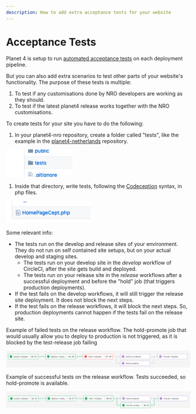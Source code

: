 ```yaml
---
description: How to add extra acceptance tests for your website
---
```


# Acceptance Tests

Planet 4 is setup to run [automated acceptance tests](https://github.com/greenpeace/planet4-docs/tree/5d137ed3b4b4c8c258bf31f96a9565eff0e86df9/docs/nro-customization/ci-cd/testing/acceptance-tests.md) on each deployment pipeline.

But you can also add extra scenarios to test other parts of your website's functionality. The purpose of these tests is multiple:

1. To test if any customisations done by NRO developers are working as they should.
2. To test if the latest planet4 release works together with the NRO customisations.

To create tests for your site you have to do the following:

1. In your planet4-nro repository, create a folder called "tests", like the example in the [planet4-netherlands](https://github.com/greenpeace/planet4-netherlands/tree/master/tests) repository.

![nro tests folder](../../.gitbook/assets/nro-tests-folder%20%281%29%20%281%29%20%281%29%20%283%29%20%283%29%20%283%29%20%283%29%20%283%29%20%281%29.png)

1. Inside that directory, write tests, following the [Codeception](https://codeception.com/) syntax, in php files.

![nro test file](../../.gitbook/assets/nro-tests-file%20%283%29%20%282%29%20%281%29%20%283%29.png)

Some relevant info:

* The tests run on the develop and release sites of your environment. They do not run on self contained site setups, but on your actual develop and staging sites.
  * The tests run on your develop site in the _develop_ workflow of CircleCI, after the site gets build and deployed.
  * The tests run on your release site in the _release_ workflows after a successful deployment and before the "hold" job \(that triggers production deployments\).
* If the test fails on the develop workflows, it will still trigger the release site deployment. It does not block the next steps.
* If the test fails on the release workflows, it will block the next steps. So, production deployments cannot happen if the tests fail on the release site.

Example of failed tests on the release workflow. The hold-promote job that would usually allow you to deploy to production is not triggered, as it is blocked by the test-release job failing

![nro test release failure](../../.gitbook/assets/nro-test-release-failure%20%281%29%20%281%29%20%283%29%20%283%29%20%281%29%20%283%29.png)

Example of successful tests on the release workflow. Tests succeeded, so hold-promote is available.

![nro test release succss](../../.gitbook/assets/nro-test-release-success%20%281%29%20%281%29%20%281%29%20%281%29.png)

